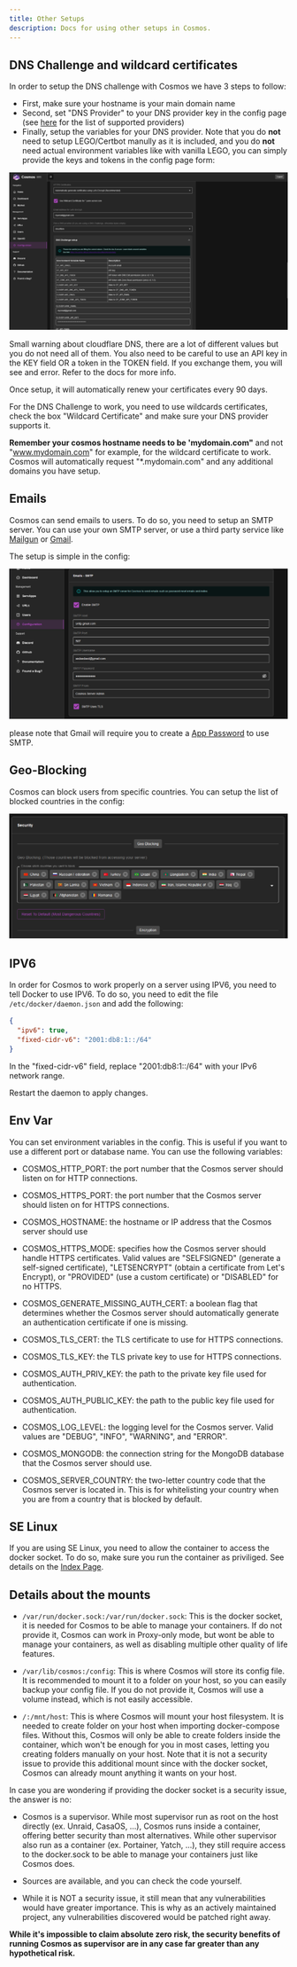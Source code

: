 ```yaml
---
title: Other Setups
description: Docs for using other setups in Cosmos.
---
```


## DNS Challenge and wildcard certificates

In order to setup the DNS challenge with Cosmos we have 3 steps to follow:

 - First, make sure your hostname is your main domain name
 - Second, set "DNS Provider" to your DNS provider key in the config page (see [here](https://go-acme.github.io/lego/dns/) for the list of supported providers)
 - Finally, setup the variables for your DNS provider. Note that you do **not** need to setup LEGO/Certbot manully as it is included, and you do **not** need actual environment variables like with vanilla LEGO, you can simply provide the keys and tokens in the config page form:

![DNS](../../../assets/dns.png)

Small warning about cloudflare DNS, there are a lot of different values but you do not need all of them. You also need to be careful to use an API key in the KEY field OR a token in the TOKEN field. If you exchange them, you will see and error. Refer to the docs for more info.

Once setup, it will automatically renew your certificates every 90 days.

For  the DNS Challenge to work, you need to use wildcards certificates, check the box "Wildcard Certificate" and make sure your DNS provider supports it.

**Remember your cosmos hostname needs to be 'mydomain.com"** and not "www.mydomain.com" for example, for the wildcard certificate to work. Cosmos will automatically request "*.mydomain.com" and any additional domains you have setup.

## Emails

Cosmos can send emails to users. To do so, you need to setup an SMTP server. You can use your own SMTP server, or use a third party service like [Mailgun](https://www.mailgun.com/) or [Gmail](https://www.google.com/gmail/).

The setup is simple in the config:

![Email](../../../assets/email.png)

please note that Gmail will require you to create a [App Password](https://support.google.com/accounts/answer/185833?hl=en) to use SMTP.

## Geo-Blocking

Cosmos can block users from specific countries. You can setup the list of blocked countries in the config:

![Geo](../../../assets/countries.PNG)

## IPV6

In order for Cosmos to work properly on a server using IPV6, you need to tell Docker to use IPV6. To do so, you need to edit the file `/etc/docker/daemon.json` and add the following:

```json
{
  "ipv6": true,
  "fixed-cidr-v6": "2001:db8:1::/64"
}
```

In the "fixed-cidr-v6" field, replace "2001:db8:1::/64" with your IPv6 network range.

Restart the daemon to apply changes.

## Env Var

You can set environment variables in the config. This is useful if you want to use a different port or database name. You can use the following variables:

* COSMOS_HTTP_PORT: the port number that the Cosmos server should listen on for HTTP connections.

* COSMOS_HTTPS_PORT: the port number that the Cosmos server should listen on for HTTPS connections. 

* COSMOS_HOSTNAME: the hostname or IP address that the Cosmos server should use

* COSMOS_HTTPS_MODE: specifies how the Cosmos server should handle HTTPS certificates. Valid values are "SELFSIGNED" (generate a self-signed certificate), "LETSENCRYPT" (obtain a certificate from Let's Encrypt), or "PROVIDED" (use a custom certificate) or "DISABLED" for no HTTPS.

* COSMOS_GENERATE_MISSING_AUTH_CERT: a boolean flag that determines whether the Cosmos server should automatically generate an authentication certificate if one is missing.

* COSMOS_TLS_CERT: the TLS certificate to use for HTTPS connections.

* COSMOS_TLS_KEY: the TLS private key to use for HTTPS connections.

* COSMOS_AUTH_PRIV_KEY: the path to the private key file used for authentication.

* COSMOS_AUTH_PUBLIC_KEY: the path to the public key file used for authentication.

* COSMOS_LOG_LEVEL: the logging level for the Cosmos server. Valid values are "DEBUG", "INFO", "WARNING", and "ERROR".

* COSMOS_MONGODB: the connection string for the MongoDB database that the Cosmos server should use.

* COSMOS_SERVER_COUNTRY: the two-letter country code that the Cosmos server is located in. This is for whitelisting your country when you are from a country that is blocked by default.

## SE Linux

If you are using SE Linux, you need to allow the container to access the docker socket. To do so, make sure you run the container as priviliged. See details on the [Index Page](../../guides/setup/#step-1-docker/).

## Details about the mounts

* `/var/run/docker.sock:/var/run/docker.sock`: This is the docker socket, it is needed for Cosmos to be able to manage your containers. If do not provide it, Cosmos can work in Proxy-only  mode, but wont be able to manage your containers, as well as disabling multiple other quality of life features.

* `/var/lib/cosmos:/config`: This is where Cosmos will store its config file. It is recommended to mount it to a folder on your host, so you can easily backup your config file. If you do not provide it, Cosmos will use a volume instead, which is not easily accessible.

* `/:/mnt/host`: This is where Cosmos will mount your host filesystem. It is needed to create folder on your host when importing docker-compose files. Without this, Cosmos will only be able to create folders inside the container, which won't be enough for you in most cases, letting you creating folders manually on your host. Note that it is not a security issue to provide this additional mount since with the docker socket, Cosmos can already mount anything it wants on your host.

In case you are wondering if providing the docker socket is a security issue, the answer is no: 

* Cosmos is a supervisor. While most supervisor run as root on the host directly (ex. Unraid, CasaOS, ...), Cosmos runs inside a container, offering better security than most alternatives. While other supervisor also run as a container (ex. Portainer, Yatch, ...), they still require access to the docker.sock to be able to manage your containers just like Cosmos does.

* Sources are available, and you can check the code yourself.

* While it is NOT a security issue, it still mean that any vulnerabilities would have greater importance. This is why as an actively maintained project, any vulnerabilities discovered would be patched right away.

**While it's impossible to claim absolute zero risk, the security benefits of running Cosmos as supervisor are in any case far greater than any hypothetical risk.**